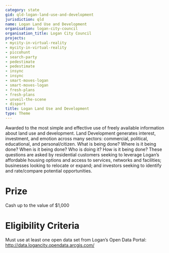 ```yaml
---
category: state
gid: qld-logan-land-use-and-development
jurisdiction: qld
name: Logan Land Use and Development
organisation: logan-city-council
organisation_title: Logan City Council
projects:
- mycity-in-virtual-reality
- mycity-in-virtual-reality
- piccohunt
- search-party
- pedestimate
- pedestimate
- insync
- insync
- smart-moves-logan
- smart-moves-logan
- fresh-plans
- fresh-plans
- unveil-the-scene
- disport
title: Logan Land Use and Development
type: Theme
---
```


Awarded to the most simple and effective use of freely available information about land use and development. Land Development generates interest, investment, and emotion across many sectors: commercial, political, educational, and personal/citizen. What is being done? Where is it being done? When is it being done? Who is doing it? How is it being done? These questions are asked by residential customers seeking to leverage Logan’s affordable housing options and access to services, networks and facilities; businesses looking to relocate or expand; and investors seeking to identify and rate/compare potential opportunities.

# Prize
Cash up to the value of $1,000

# Eligibility Criteria
Must use at least one open data set from Logan’s Open Data Portal:  http://data.logancity.opendata.arcgis.com/